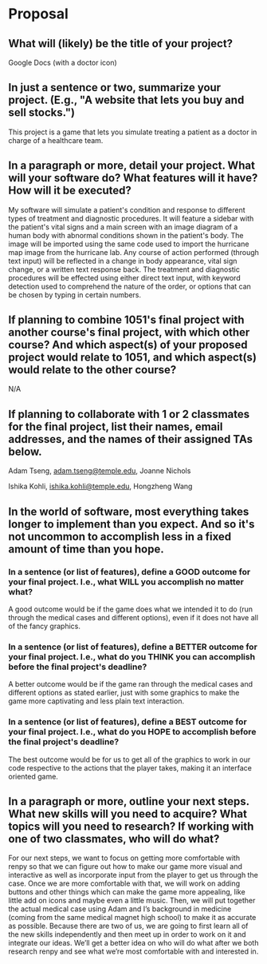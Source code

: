 # Proposal

## What will (likely) be the title of your project?

Google Docs (with a doctor icon)

## In just a sentence or two, summarize your project. (E.g., "A website that lets you buy and sell stocks.")

This project is a game that lets you simulate treating a patient as a doctor in charge of a healthcare team.

## In a paragraph or more, detail your project. What will your software do? What features will it have? How will it be executed?

My software will simulate a patient's condition and response to different types of treatment and diagnostic procedures. It will feature a sidebar with the patient's vital signs and a main screen with an image diagram of a human body with abnormal conditions shown in the patient's body. The image will be imported using the same code used to import the hurricane map image from the hurricane lab. Any course of action performed (through text input) will be reflected in a change in body appearance, vital sign change, or a written text response back. The treatment and diagnostic procedures will be effected using either direct text input, with keyword detection used to comprehend the nature of the order, or options that can be chosen by typing in certain numbers.

## If planning to combine 1051's final project with another course's final project, with which other course? And which aspect(s) of your proposed project would relate to 1051, and which aspect(s) would relate to the other course?

N/A

## If planning to collaborate with 1 or 2 classmates for the final project, list their names, email addresses, and the names of their assigned TAs below.

Adam Tseng, adam.tseng@temple.edu, Joanne Nichols

Ishika Kohli, ishika.kohli@temple.edu,  Hongzheng Wang

## In the world of software, most everything takes longer to implement than you expect. And so it's not uncommon to accomplish less in a fixed amount of time than you hope.

### In a sentence (or list of features), define a GOOD outcome for your final project. I.e., what WILL you accomplish no matter what?

A good outcome would be if the game does what we intended it to do (run through the medical cases and different options), even if it does not have all of the fancy graphics.

### In a sentence (or list of features), define a BETTER outcome for your final project. I.e., what do you THINK you can accomplish before the final project's deadline?

A better outcome would be if the game ran through the medical cases and different options as stated earlier, just with some graphics to make the game more captivating and less plain text interaction.

### In a sentence (or list of features), define a BEST outcome for your final project. I.e., what do you HOPE to accomplish before the final project's deadline?

The best outcome would be for us to get all of the graphics to work in our code respective to the actions that the player takes, making it an interface oriented game. 

## In a paragraph or more, outline your next steps. What new skills will you need to acquire? What topics will you need to research? If working with one of two classmates, who will do what?

For our next steps, we want to focus on getting more comfortable with renpy so that we can figure out how to make our game more visual and interactive as well as incorporate input from the player to get us through the case. Once we are more comfortable with that, we will work on adding buttons and other things which can make the game more appealing, like little add on icons and maybe even a little music. Then, we will put together the actual medical case using Adam and I’s background in medicine (coming from the same medical magnet high school) to make it as accurate as possible. Because there are two of us, we are going to first learn all of the new skills independently and then meet up in order to work on it and integrate our ideas. We’ll get a better idea on who will do what after we both research renpy and see what we’re most comfortable with and interested in. 




